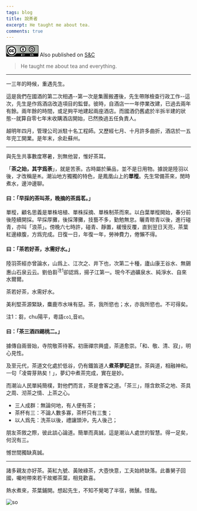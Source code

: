 ```yaml
---
tags: blog
title: 說茶者
excerpt: He taught me about tea.
comments: true
---
```



![cc](/public/cc.png) Also published on [S&C](https://soandcandy.us)

> He taught me about tea and everything.
----


一三年的時候，重遇先生。

這是我們在國酒的第二次相遇--第一次是集團搬遷後，先生帶隊檢查行政工作--這次，先生是作爲酒店改造項目的監督。彼時，自酒店一一年停業改建，已過去兩年有餘。兩年餘的時間，或足夠平地建起兩座酒店。而國酒仍舊處於半拆半建的狀態--就算自零七年末收購酒店開始，已然換過五任負責人。

越明年四月，管理公司派駐十名工程師。又歷經七月、十月許多曲折，酒店於一五年完工開業。是年末，余赴蘇州。


----


與先生共事數度寒暑，別無他習，惟好茶耳。

「**茶之始，其字爲荼**」，就是苦荼。古時屬於藥品，並不是日用物。據說是陸羽以後，才改稱是`茶`。潮汕地方獨獨的特色，是鳳凰山上的**單樅**。先生常備茶來，閒時煮水，邊沖邊聊。

#### 曰：「早採的茶叫茶，晚摘的茶爲茗。」

單樅，顧名思義是單株培植、單株採摘、單株制茶而來。以白葉單樅開始，春分前後陸續開採。早採厚攤，後採薄攤，技藝不多，勤勉無怠。曬青晾青以後，進行碰青，亦叫「浪茶」。傍晚六七時許，碰青、靜置，緩慢反覆，直到翌日天亮，茶葉紅邊綠腹，方爲完成。日復一日，年復一年，勞神費力，倦懶不得。


#### 曰：「茶若好茶，水需好水。」

陸羽茶經亦曾論水，山爲上、江次之、井下也，次第二十種，廬山康王谷水、無錫惠山石泉云云。劉伯芻<sup>注1</sup>卻認爲，揚子江第一。現今不過礦泉水、純淨水、自來水爾爾。

茶若好茶，水需好水。

美利堅茶源緊缺，麋鹿市水味有惡。茶，我所慾也；水，亦我所慾也。不可得矣。


注1：芻，chu陽平，粵語`co1`,音`初`。


#### 曰：「茶三酒四踢桃二。」

據傳自兩晉始，寺院敬茶待客。初唐禪宗興盛，茶道愈崇。「和、敬、清、寂」，明心見性。

及至元代，茶道文化處於低谷，仍有鐵笛道人**煮茶夢記**遺世。茶與道，相融神和。一句「凌霄芽熟矣！」，夢幻中煮茶完成，實在是妙。

而潮汕人民單純簡樸，對他們而言，茶是會客之道。「茶三」，隱含飲茶之地、茶具之周、沏茶之情、上茶之心。

- 三人成群：無論何地，有人便有茶；
- 茶杯有三：不論人數多寡，茶杯只有三隻；
- 以人爲先：洗茶以後，禮讓頭沖，先人後己；

朋友茶敘之際，彼此談心論道。簡單而真誠，這是潮汕人處世的智慧。得一足矣，何況有三。


憾世間獨缺真誠。


----


諸多親友亦好茶。英紅九號、黃陂綠茶，大壺快意，工夫始終缺落。此番舅子回國，囑咐帶來若干故鄉茶葉，相見歡喜。

熱水煮來，茶葉鋪開。想起先生，不知不覺喝了半宿，微醺。怪哉。



![so](/public/favicon.ico)


